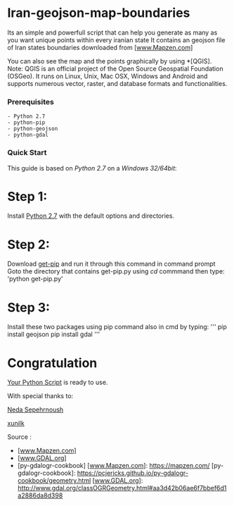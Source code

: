 # Iran-geojson-map-boundaries
Its an simple and powerfull script that can help you generate as many as you want unique points within every iranian state
It contains an geojson file of Iran states boundaries downloaded from [www.Mapzen.com]

You can also see the map and the points graphically by using *[QGIS].
Note: QGIS is an official project of the Open Source Geospatial Foundation (OSGeo). It runs on Linux, Unix, Mac OSX, Windows and Android and supports numerous vector, raster, and database formats and functionalities.

### Prerequisites

	- Python 2.7
	- python-pip 
	- python-geojson
	- python-gdal

### Quick Start
This guide is based on *Python 2.7* on a *Windows 32/64bit*:

# Step 1:
Install  [Python 2.7] with the default options and directories.

# Step 2:
Download [get-pip] and run it through this command in command prompt
Goto the directory that contains get-pip.py using *cd* commmand then type:
 'python get-pip.py'

# Step 3:
Install these two packages using pip command also in cmd by typing:
'''
	pip install geojson
	pip install gdal
'''
# Congratulation
[Your Python Script] is ready to use.

 [Your Python Script]: <https://github.com/ssepehrnoush/Iran-geojson-map-boundaries/blob/master/random_tiles.py>
 [ir_states_boundaries_coordinates.geojson]: <https://github.com/ssepehrnoush/Iran-geojson-map-boundaries/blob/master/ir_states_boundaries_coordinates.geojson>
 [get-pip]: <https://github.com/ssepehrnoush/Iran-geojson-map-boundaries/blob/master/get-pip.py>
 [Python 2.7]: <https://www.python.org/ftp/python/2.7.8/python-2.7.8.msi>

With special thanks to:

[Neda Sepehrnoush]

[xunilk]

[xunilk]: <http://gis.stackexchange.com/users/45066/xunilk>
[Neda Sepehrnoush]: <https://github.com/sepehrnoush>
Source :
 - [www.Mapzen.com]
 - [www.GDAL.org]
 - [py-gdalogr-cookbook]
[www.Mapzen.com]: <https://mapzen.com/>
[py-gdalogr-cookbook]: <https://pcjericks.github.io/py-gdalogr-cookbook/geometry.html>
[www.GDAL.org]: <http://www.gdal.org/classOGRGeometry.html#aa3d42b06ae6f7bbef6d1a2886da8d398>
